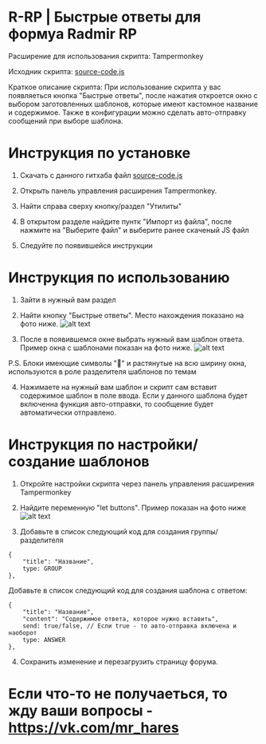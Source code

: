 # R-RP | Быстрые ответы для формуа Radmir RP
Расширение для использования скрипта:
Tampermonkey

Исходник скрипта: [source-code.js](https://github.com/mr-hares/Fast-answer/blob/main/source-code.js)

Краткое описание скрипта:
При использование скрипта у вас появляеться кнопка "Быстрые ответы", после нажатия откроется окно с выбором заготовленных шаблонов, которые имеют кастомное название и содержимое. Также в конфигурации можно сделать авто-отправку сообщений при выборе шаблона.

# Инструкция по установке
1. Скачать с данного гитхаба файл [source-code.js](https://github.com/mr-hares/Fast-answer/blob/main/source-code.js)

2. Открыть панель управления расширения Tampermonkey.

3. Найти справа сверху кнопку/раздел "Утилиты"

4. В открытом разделе найдите пунтк "Импорт из файла", после нажмите на "Выберите файл" и выберите ранее скаченый JS файл

5. Следуйте по появившейся инструкции

# Инструкция по использованию
1. Зайти в нужный вам раздел
   
2. Найти кнопку "Быстрые ответы". Место нахождения показано на фото ниже.
![alt text](https://i.imgur.com/jLzH2nQ.png)

3. После в появившемся окне выбрать нужный вам шаблон ответа. Пример окна с шаблонами показан на фото ниже.
![alt text](https://i.imgur.com/yeLY1eW.png)

P.S. Блоки имеющие символы "📌" и растянутые на всю ширину окна, используются в роле разделителя шаблонов по темам

4. Нажимаете на нужный вам шаблон и скрипт сам вставит содержимое шаблон в поле ввода. Если у данного шаблона будет включенна функция авто-отправки, то сообщение будет автоматически отправлено.

# Инструкция по настройки/создание шаблонов
1. Откройте настройки скрипта через панель управления расширения Tampermonkey

2. Найдите переменную "let buttons". Пример показан на фото ниже
![alt text](https://i.imgur.com/d1x9GNa.png)

3. Добавьте в список следующий код для создания группы/разделителя
```
{
    "title": "Название",
    type: GROUP
},
```

Добавьте в список следующий код для создания шаблона с ответом:
```
{
    "title": "Название",
    "content": "Содержимое ответа, которое нужно вставить",
    send: true/false, // Если true - то авто-отправка включена и наоборот
    type: ANSWER
},
```

4. Сохранить изменение и перезагрузить страницу форума.

# Если что-то не получаеться, то жду ваши вопросы - https://vk.com/mr_hares
